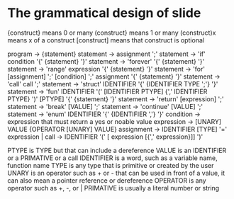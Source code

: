 # The grammatical design of slide
{construct} means 0 or many
(construct} means 1 or many
(construct)x means x of a construct
[construct] means that construct is optional

program -> {statement}
statement -> assignment ';'
statement -> 'if' condition '{' {statement} '}'
statement -> 'forever' '{' {statement} '}'
statement -> 'range' expression '{' {statement} '}'
statement -> 'for' [assignment] ';' [condition] ';' assignment '{' {statement} '}'
statement -> 'call' call ';'
statement -> 'struct' IDENTIFIER '{' {IDENTIFIER TYPE ';'} '}'
statement -> 'fun' IDENTIFIER '(' [IDENTIFIER PTYPE] {',' IDENTIFIER PTYPE} ')' [PTYPE] '{' {statement} '}'
statement -> 'return' [expression] ';'
statement -> 'break' [VALUE] ';'
statement -> 'continue' [VALUE] ';'
statement -> 'enum' IDENTIFIER '{' {IDENTIFIER ','} '}'
condition -> expression that must return a yes or noable value
expression -> [UNARY] VALUE {OPERATOR [UNARY] VALUE}
assignment -> IDENTIFIER [TYPE] '=' expression | 
call -> IDENTIFIER '(' [ expression [{',' expression}]] ')'

PTYPE is TYPE but that can include a dereference
VALUE is an IDENTIFIER or a PRIMATIVE or a call
IDENTIFIER is a word, such as a variable name, function name
TYPE is any type that is primitive or created by the user
UNARY is an operator such as + or - that can be used in front of a value, it can also mean a pointer reference or dereference
OPERATOR is any operator such as +, -, or |
PRIMATIVE is usually a literal number or string
